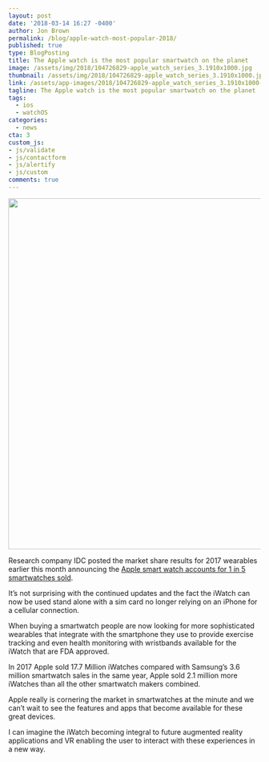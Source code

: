 ```yaml
---
layout: post
date: '2018-03-14 16:27 -0400'
author: Jon Brown
permalink: /blog/apple-watch-most-popular-2018/
published: true
type: BlogPosting
title: The Apple watch is the most popular smartwatch on the planet
image: /assets/img/2018/104726829-apple_watch_series_3.1910x1000.jpg
thumbnail: /assets/img/2018/104726829-apple_watch_series_3.1910x1000.jpg
link: /assets/app-images/2018/104726829-apple_watch_series_3.1910x1000-1.jpg
tagline: The Apple watch is the most popular smartwatch on the planet
tags:
  - ios
  - watchOS
categories:
  - news
cta: 3
custom_js:
- js/validate
- js/contactform
- js/alertify
- js/custom
comments: true
---
```

<img src="{{ site.site_cdn }}/assets/img/blog/2018/smartwatch/image1.jpg" class="img-fluid rounded m-2" width="700" />

Research company IDC posted the market share results for 2017 wearables earlier this month announcing the [Apple smart watch accounts for 1 in 5 smartwatches sold](https://www.idc.com/getdoc.jsp?containerId=prUS43598218).

It’s not surprising with the continued updates and the fact the iWatch can now be used stand alone with a sim card no longer relying on an iPhone for a cellular connection.

When buying a smartwatch people are now looking for more sophisticated wearables that integrate with the smartphone they use to provide exercise tracking and even health monitoring with wristbands available for the iWatch that are FDA approved.

In 2017 Apple sold 17.7 Million iWatches compared with Samsung’s 3.6 million smartwatch sales in the same year, Apple sold 2.1 million more iWatches than all the other smartwatch makers combined.

Apple really is cornering the market in smartwatches at the minute and we can’t wait to see the features and apps that become available for these great devices.

I can imagine the iWatch becoming integral to future augmented reality applications and VR enabling the user to interact with these experiences in a new way.
